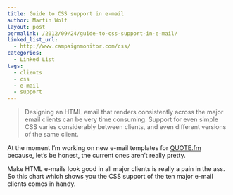 ```yaml
---
title: Guide to CSS support in e-mail
author: Martin Wolf
layout: post
permalink: /2012/09/24/guide-to-css-support-in-e-mail/
linked_list_url:
  - http://www.campaignmonitor.com/css/
categories:
  - Linked List
tags:
  - clients
  - css
  - e-mail
  - support
---
```

> Designing an HTML email that renders consistently across the major email clients can be very time consuming. Support for even simple CSS varies considerably between clients, and even different versions of the same client.

At the moment I&#8217;m working on new e-mail templates for [QUOTE.fm][1] because, let&#8217;s be honest, the current ones aren&#8217;t really pretty.

Make HTML e-mails look good in all major clients is really a pain in the ass. So this chart which shows you the CSS support of the ten major e-mail clients comes in handy.

 [1]: http://quote.fm